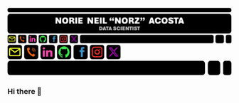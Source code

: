 ![GitHub Profile Header](GitHubProfileHeader.png) <a href = norieneil_acosta@outlook.com> <img src = EmailIcon.png alt = "Email Address" width = "33" height = "33"></a> <a href = 09673381501> <img src = TelephoneIcon.png alt = "Contact Number" width = "33" height = "33"></a> <a href = https://www.linkedin.com/in/norzzielein> <img src = LinkedInIcon.png alt = "LinkedIn Account" width = "33" height = "33"></a> <a href = https://github.com/norzzielein> <img src = GitHubIcon.png alt = "GitHub Account" width = "33" height = "33"></a> <a href = https://www.facebook.com/norzzielein> <img src = FacebookIcon.png alt = "Facebook Account" width = "33" height = "33"></a> <a href = https://www.instagram.com/norzzielein> <img src = InstagramIcon.png alt = "Instagram Account" width = "33" height = "33"></a> <a href = https://twitter.com/norzzielein> <img src = TwitterIcon.png alt = "Twitter Account" width = "33" height = "33"></a> <img src = GitHubProfileTrailer.png alt = "GitHub Profile Trailer" width = "587" height = "33"></a>


### Hi there 👋

<!--
**norzzielein/NORZZIELEIN** is a ✨ _special_ ✨ repository because its `README.md` (this file) appears on your GitHub profile.

Here are some ideas to get you started:

- 🔭 I’m currently working on ...
- 🌱 I’m currently learning ...
- 👯 I’m looking to collaborate on ...
- 🤔 I’m looking for help with ...
- 💬 Ask me about ...
- 📫 How to reach me: ...
- 😄 Pronouns: ...
- ⚡ Fun fact: ...
-->
